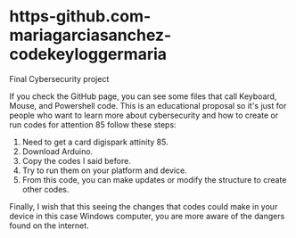 # https-github.com-mariagarciasanchez-codekeyloggermaria
Final Cybersecurity project

If you check the GitHub page, you can see some files that call Keyboard, Mouse, and Powershell code.
This is an educational proposal so it's just for people who want to learn more about cybersecurity and how to create or run codes for attention 85 follow these steps:

1. Need to get a card digispark attinity 85.
2. Download Arduino.
3. Copy the codes I said before.
4. Try to run them on your platform and device.
5. From this code, you can make updates or modify the structure to create other codes.

Finally, I wish that this seeing the changes that codes could make in your device in this case Windows computer, you are more aware of the dangers found on the internet.
